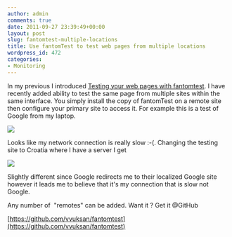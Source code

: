 ```yaml
---
author: admin
comments: true
date: 2011-09-27 23:39:49+00:00
layout: post
slug: fantomtest-multiple-locations
title: Use fantomTest to test web pages from multiple locations
wordpress_id: 472
categories:
- Monitoring
---
```


In my previous I introduced [Testing your web pages with fantomtest](http://blog.vuksan.com/2011/08/02/testing-your-web-pages-with-fantomtest/). I have recently added ability to test the same page from multiple sites within the same interface. You simply install the copy of fantomTest on a remote site then configure your primary site to access it. For example this is a test of Google from my laptop.

[![](http://blog.vuksan.com/wp-content/uploads/2011/09/fantomtest-goog.png)](http://blog.vuksan.com/wp-content/uploads/2011/09/fantomtest-goog.png)

Looks like my network connection is really slow :-(. Changing the testing site to Croatia where I have a server I get

[![](http://blog.vuksan.com/wp-content/uploads/2011/09/fantomtest-hr.png)](http://blog.vuksan.com/wp-content/uploads/2011/09/fantomtest-hr.png)

Slightly different since Google redirects me to their localized Google site however it leads me to believe that it's my connection that is slow not Google.

Any number of  "remotes" can be added. Want it ? Get it @GitHub

[https://github.com/vvuksan/fantomtest](https://github.com/vvuksan/fantomtest)
